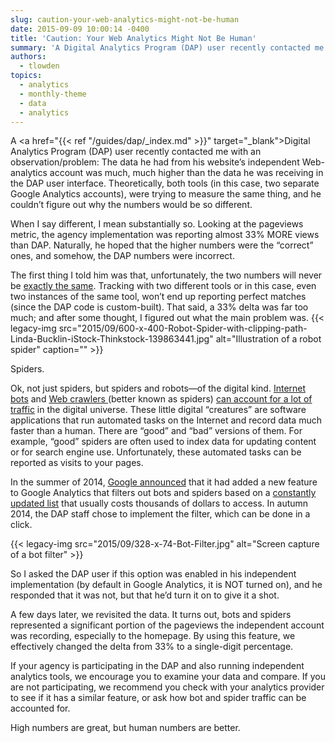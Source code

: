 ```yaml
---
slug: caution-your-web-analytics-might-not-be-human
date: 2015-09-09 10:00:14 -0400
title: 'Caution: Your Web Analytics Might Not Be Human'
summary: 'A Digital Analytics Program (DAP) user recently contacted me with an observation/problem: The data he had from his website’s independent Web-analytics account was much, much higher than the data he was receiving in the DAP user interface. Theoretically, both tools (in this case, two separate Google Analytics accounts), were trying to measure the same thing,'
authors:
  - tlowden
topics:
  - analytics
  - monthly-theme
  - data
  - analytics
---
```


A <a href="{{< ref "/guides/dap/_index.md" >}}" target="_blank">Digital Analytics Program (DAP)</a> user recently contacted me with an observation/problem: The data he had from his website’s independent Web-analytics account was much, much higher than the data he was receiving in the DAP user interface. Theoretically, both tools (in this case, two separate Google Analytics accounts), were trying to measure the same thing, and he couldn’t figure out why the numbers would be so different.

When I say different, I mean substantially so. Looking at the pageviews metric, the agency implementation was reporting almost 33% MORE views than DAP. Naturally, he hoped that the higher numbers were the “correct” ones, and somehow, the DAP numbers were incorrect.

The first thing I told him was that, unfortunately, the two numbers will never be <a href="http://fivethirtyeight.com/features/why-we-still-cant-agree-on-web-metrics/" target="_blank">exactly the same</a>. Tracking with two different tools or in this case, even two instances of the same tool, won’t end up reporting perfect matches (since the DAP code is custom-built). That said, a 33% delta was far too much; and after some thought, I figured out what the main problem was. {{< legacy-img src="2015/09/600-x-400-Robot-Spider-with-clipping-path-Linda-Bucklin-iStock-Thinkstock-139863441.jpg" alt="Illustration of a robot spider" caption="" >}}

Spiders.

Ok, not just spiders, but spiders and robots—of the digital kind. <a href="http://en.wikipedia.org/wiki/Internet_bot" target="_blank">Internet bots</a> and <a href="http://en.wikipedia.org/wiki/Web_crawler" target="_blank">Web crawlers </a>(better known as spiders) <a href="https://www.incapsula.com/blog/bot-traffic-report-2014.html" target="_blank">can account for a lot of traffic</a> in the digital universe. These little digital “creatures” are software applications that run automated tasks on the Internet and record data much faster than a human. There are “good” and “bad” versions of them. For example, “good” spiders are often used to index data for updating content or for search engine use. Unfortunately, these automated tasks can be reported as visits to your pages.

In the summer of 2014, <a href="https://plus.google.com/+GoogleAnalytics/posts/2tJ79CkfnZk" target="_blank">Google announced</a> that it had added a new feature to Google Analytics that filters out bots and spiders based on a <a href="http://www.iab.net/1418/spiders" target="_blank">constantly updated list</a> that usually costs thousands of dollars to access. In autumn 2014, the DAP staff chose to implement the filter, which can be done in a click.

{{< legacy-img src="2015/09/328-x-74-Bot-Filter.jpg" alt="Screen capture of a bot filter" >}}

So I asked the DAP user if this option was enabled in his independent implementation (by default in Google Analytics, it is NOT turned on), and he responded that it was not, but that he’d turn it on to give it a shot.

A few days later, we revisited the data. It turns out, bots and spiders represented a significant portion of the pageviews the independent account was recording, especially to the homepage. By using this feature, we effectively changed the delta from 33% to a single-digit percentage.

If your agency is participating in the DAP and also running independent analytics tools, we encourage you to examine your data and compare. If you are not participating, we recommend you check with your analytics provider to see if it has a similar feature, or ask how bot and spider traffic can be accounted for.

High numbers are great, but human numbers are better.
